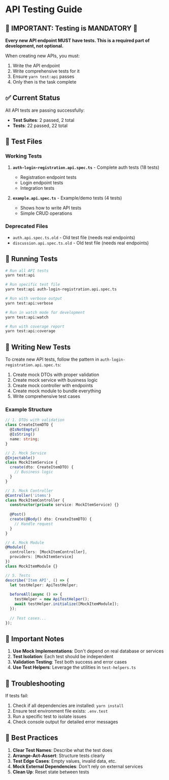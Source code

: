 # API Testing Guide

## 🚨 IMPORTANT: Testing is MANDATORY 🚨

**Every new API endpoint MUST have tests. This is a required part of development, not optional.**

When creating new APIs, you must:
1. Write the API endpoint
2. Write comprehensive tests for it
3. Ensure `yarn test:api` passes
4. Only then is the task complete

## ✅ Current Status

All API tests are passing successfully:
- **Test Suites**: 2 passed, 2 total
- **Tests**: 22 passed, 22 total

## 📁 Test Files

### Working Tests
1. **`auth-login-registration.api.spec.ts`** - Complete auth tests (18 tests)
   - Registration endpoint tests
   - Login endpoint tests
   - Integration tests

2. **`example.api.spec.ts`** - Example/demo tests (4 tests)
   - Shows how to write API tests
   - Simple CRUD operations

### Deprecated Files
- `auth.api.spec.ts.old` - Old test file (needs real endpoints)
- `discussion.api.spec.ts.old` - Old test file (needs real endpoints)

## 🚀 Running Tests

```bash
# Run all API tests
yarn test:api

# Run specific test file
yarn test:api auth-login-registration.api.spec.ts

# Run with verbose output
yarn test:api:verbose

# Run in watch mode for development
yarn test:api:watch

# Run with coverage report
yarn test:api:coverage
```

## 🧪 Writing New Tests

To create new API tests, follow the pattern in `auth-login-registration.api.spec.ts`:

1. Create mock DTOs with proper validation
2. Create mock service with business logic
3. Create mock controller with endpoints
4. Create mock module to bundle everything
5. Write comprehensive test cases

### Example Structure
```typescript
// 1. DTOs with validation
class CreateItemDTO {
  @IsNotEmpty()
  @IsString()
  name: string;
}

// 2. Mock Service
@Injectable()
class MockItemService {
  create(dto: CreateItemDTO) {
    // Business logic
  }
}

// 3. Mock Controller
@Controller('items')
class MockItemController {
  constructor(private service: MockItemService) {}
  
  @Post()
  create(@Body() dto: CreateItemDTO) {
    // Handle request
  }
}

// 4. Mock Module
@Module({
  controllers: [MockItemController],
  providers: [MockItemService]
})
class MockItemModule {}

// 5. Tests
describe('Item API', () => {
  let testHelper: ApiTestHelper;
  
  beforeAll(async () => {
    testHelper = new ApiTestHelper();
    await testHelper.initialize([MockItemModule]);
  });
  
  // Test cases...
});
```

## 📝 Important Notes

1. **Use Mock Implementations**: Don't depend on real database or services
2. **Test Isolation**: Each test should be independent
3. **Validation Testing**: Test both success and error cases
4. **Use Test Helpers**: Leverage the utilities in `test-helpers.ts`

## 🔧 Troubleshooting

If tests fail:
1. Check if all dependencies are installed: `yarn install`
2. Ensure test environment file exists: `.env.test`
3. Run a specific test to isolate issues
4. Check console output for detailed error messages

## 🎯 Best Practices

1. **Clear Test Names**: Describe what the test does
2. **Arrange-Act-Assert**: Structure tests clearly
3. **Test Edge Cases**: Empty values, invalid data, etc.
4. **Mock External Dependencies**: Don't rely on external services
5. **Clean Up**: Reset state between tests